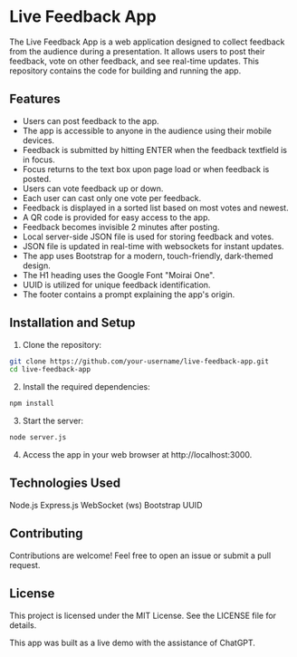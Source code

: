 # Live Feedback App

The Live Feedback App is a web application designed to collect feedback from the audience during a presentation. It allows users to post their feedback, vote on other feedback, and see real-time updates. This repository contains the code for building and running the app.

## Features

- Users can post feedback to the app.
- The app is accessible to anyone in the audience using their mobile devices.
- Feedback is submitted by hitting ENTER when the feedback textfield is in focus.
- Focus returns to the text box upon page load or when feedback is posted.
- Users can vote feedback up or down.
- Each user can cast only one vote per feedback.
- Feedback is displayed in a sorted list based on most votes and newest.
- A QR code is provided for easy access to the app.
- Feedback becomes invisible 2 minutes after posting.
- Local server-side JSON file is used for storing feedback and votes.
- JSON file is updated in real-time with websockets for instant updates.
- The app uses Bootstrap for a modern, touch-friendly, dark-themed design.
- The H1 heading uses the Google Font "Moirai One".
- UUID is utilized for unique feedback identification.
- The footer contains a prompt explaining the app's origin.

## Installation and Setup

1. Clone the repository:

```bash
git clone https://github.com/your-username/live-feedback-app.git
cd live-feedback-app
```


2. Install the required dependencies:

```bash
npm install
```

3. Start the server:
```bash
node server.js
```

4. Access the app in your web browser at http://localhost:3000.

## Technologies Used

Node.js
Express.js
WebSocket (ws)
Bootstrap
UUID

## Contributing

Contributions are welcome! Feel free to open an issue or submit a pull request.

## License

This project is licensed under the MIT License. See the LICENSE file for details.

This app was built as a live demo with the assistance of ChatGPT.
